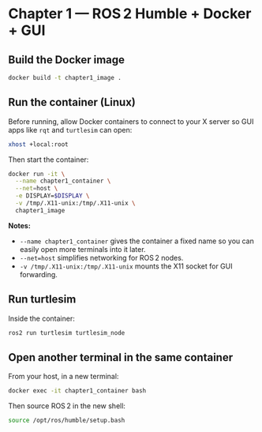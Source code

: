 # Chapter 1 — ROS 2 Humble + Docker + GUI

## Build the Docker image
```bash
docker build -t chapter1_image .
```

## Run the container (Linux)
Before running, allow Docker containers to connect to your X server so GUI apps like `rqt` and `turtlesim` can open:
```bash
xhost +local:root
```
Then start the container:
```bash
docker run -it \
  --name chapter1_container \
  --net=host \
  -e DISPLAY=$DISPLAY \
  -v /tmp/.X11-unix:/tmp/.X11-unix \
  chapter1_image
```
**Notes:**  
- `--name chapter1_container` gives the container a fixed name so you can easily open more terminals into it later.  
- `--net=host` simplifies networking for ROS 2 nodes.  
- `-v /tmp/.X11-unix:/tmp/.X11-unix` mounts the X11 socket for GUI forwarding.

## Run turtlesim
Inside the container:
```bash
ros2 run turtlesim turtlesim_node
```

## Open another terminal in the same container
From your host, in a new terminal:
```bash
docker exec -it chapter1_container bash
```
Then source ROS 2 in the new shell:
```bash
source /opt/ros/humble/setup.bash
```
